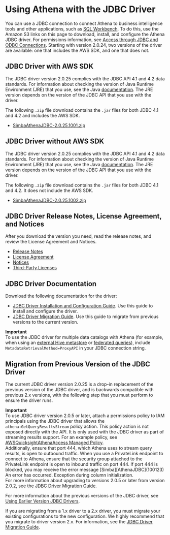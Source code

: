 # Using Athena with the JDBC Driver<a name="connect-with-jdbc"></a>

You can use a JDBC connection to connect Athena to business intelligence tools and other applications, such as [SQL Workbench](http://www.sql-workbench.eu/downloads.html)\. To do this, use the Amazon S3 links on this page to download, install, and configure the Athena JDBC driver\. For permissions information, see [Access through JDBC and ODBC Connections](policy-actions.md)\. Starting with version 2\.0\.24, two versions of the driver are available: one that includes the AWS SDK, and one that does not\.

## JDBC Driver with AWS SDK<a name="download-the-jdbc-driver"></a>

The JDBC driver version 2\.0\.25 complies with the JDBC API 4\.1 and 4\.2 data standards\. For information about checking the version of Java Runtime Environment \(JRE\) that you use, see the Java [documentation](https://www.java.com/en/download/help/version_manual.html)\. The JRE version depends on the version of the JDBC API that you use with the driver\.

The following `.zip` file download contains the `.jar` files for both JDBC 4\.1 and 4\.2 and includes the AWS SDK\.
+ [SimbaAthenaJDBC\-2\.0\.25\.1001\.zip](https://s3.amazonaws.com/athena-downloads/drivers/JDBC/SimbaAthenaJDBC-2.0.25.1001/SimbaAthenaJDBC-2.0.25.1001.zip)

## JDBC Driver without AWS SDK<a name="download-the-jdbc-driver-no-sdk"></a>

The JDBC driver version 2\.0\.25 complies with the JDBC API 4\.1 and 4\.2 data standards\. For information about checking the version of Java Runtime Environment \(JRE\) that you use, see the Java [documentation](https://www.java.com/en/download/help/version_manual.html)\. The JRE version depends on the version of the JDBC API that you use with the driver\.

The following `.zip` file download contains the `.jar` files for both JDBC 4\.1 and 4\.2\. It does not include the AWS SDK\.
+ [SimbaAthenaJDBC\-2\.0\.25\.1002\.zip](https://s3.amazonaws.com/athena-downloads/drivers/JDBC/SimbaAthenaJDBC-2.0.25.1002/SimbaAthenaJDBC-2.0.25.1002.zip)

## JDBC Driver Release Notes, License Agreement, and Notices<a name="atelong-jdbc-driver-license-agreement"></a>

After you download the version you need, read the release notes, and review the License Agreement and Notices\. 
+ [Release Notes](https://s3.amazonaws.com/athena-downloads/drivers/JDBC/SimbaAthenaJDBC-2.0.25.1001/doc/release-notes.txt)
+ [License Agreement](https://s3.amazonaws.com/athena-downloads/drivers/JDBC/SimbaAthenaJDBC-2.0.25.1001/doc/LICENSE.txt)
+ [Notices](https://s3.amazonaws.com/athena-downloads/drivers/JDBC/SimbaAthenaJDBC-2.0.25.1001/doc/NOTICES.txt)
+ [Third\-Party Licenses](https://s3.amazonaws.com/athena-downloads/drivers/JDBC/SimbaAthenaJDBC-2.0.25.1001/doc/third-party-licenses.txt)

## JDBC Driver Documentation<a name="documentation-jdbc"></a>

Download the following documentation for the driver:
+ [JDBC Driver Installation and Configuration Guide](https://s3.amazonaws.com/athena-downloads/drivers/JDBC/SimbaAthenaJDBC-2.0.25.1001/doc/Simba+Athena+JDBC+Connector+Install+and+Configuration+Guide.pdf)\. Use this guide to install and configure the driver\.
+ [JDBC Driver Migration Guide](https://s3.amazonaws.com/athena-downloads/drivers/JDBC/SimbaAthenaJDBC-2.0.25.1001/doc/Simba+Athena+JDBC+Connector+Migration+Guide.pdf)\. Use this guide to migrate from previous versions to the current version\.

**Important**  
 To use the JDBC driver for multiple data catalogs with Athena \(for example, when using an [external Hive metastore](connect-to-data-source-hive.md) or [federated queries](connect-to-a-data-source.md)\), include `MetadataRetrievalMethod=ProxyAPI` in your JDBC connection string\.

## Migration from Previous Version of the JDBC Driver<a name="migration-from-previous-jdbc-driver"></a>

The current JDBC driver version 2\.0\.25 is a drop\-in replacement of the previous version of the JDBC driver, and is backwards compatible with previous 2\.x versions, with the following step that you must perform to ensure the driver runs\. 

**Important**  
To use JDBC driver version 2\.0\.5 or later, attach a permissions policy to IAM principals using the JDBC driver that allows the `athena:GetQueryResultsStream` policy action\. This policy action is not exposed directly with the API\. It is only used with the JDBC driver as part of streaming results support\. For an example policy, see [AWSQuicksightAthenaAccess Managed Policy](managed-policies.md#awsquicksightathenaaccess-managed-policy)\.   
Additionally, ensure that port 444, which Athena uses to stream query results, is open to outbound traffic\. When you use a PrivateLink endpoint to connect to Athena, ensure that the security group attached to the PrivateLink endpoint is open to inbound traffic on port 444\. If port 444 is blocked, you may receive the error message \[Simba\]\[AthenaJDBC\]\(100123\) An error has occurred\. Exception during column initialization\.   
For more information about upgrading to versions 2\.0\.5 or later from version 2\.0\.2, see the [JDBC Driver Migration Guide](https://s3.amazonaws.com/athena-downloads/drivers/JDBC/SimbaAthenaJDBC-2.0.25.1002/doc/Simba+Athena+JDBC+Connector+Migration+Guide.pdf)\. 

For more information about the previous versions of the JDBC driver, see [Using Earlier Version JDBC Drivers](connect-with-previous-jdbc.md)\.

If you are migrating from a 1\.x driver to a 2\.x driver, you must migrate your existing configurations to the new configuration\. We highly recommend that you migrate to driver version 2\.x\. For information, see the [JDBC Driver Migration Guide](https://s3.amazonaws.com/athena-downloads/drivers/JDBC/SimbaAthenaJDBC-2.0.25.1002/doc/Simba+Athena+JDBC+Connector+Migration+Guide.pdf)\.